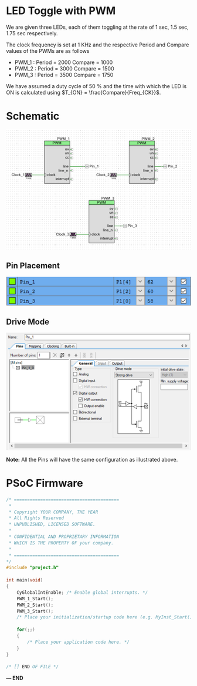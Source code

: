 # LED Toggle with PWM

We are given three LEDs, each of them toggling at the rate of 1 sec, 1.5 sec, 1.75 sec respectively.

The clock frequency is set at 1 KHz and the respective Period and Compare values of the PWMs are as follows

- PWM_1 : Period = 2000   Compare = 1000
- PWM_2 : Period = 3000   Compare = 1500
- PWM_3 : Period = 3500   Compare = 1750

We have assumed a duty cycle of 50 % and the time with which the LED is ON is calculated using $T_{ON} = \frac{Compare}{Freq_{CK}}$. 

# Schematic

![lab1.png](LED%20Toggle%20with%20PWM%20fffd051c359e81848856dd055d923bfd/lab1.png)

## Pin Placement

![lab2.png](LED%20Toggle%20with%20PWM%20fffd051c359e81848856dd055d923bfd/lab2.png)

## Drive Mode

![lab3.png](LED%20Toggle%20with%20PWM%20fffd051c359e81848856dd055d923bfd/lab3.png)

**Note:** All the Pins will have the same configuration as illustrated above.

# PSoC Firmware

```c
/* ========================================
 *
 * Copyright YOUR COMPANY, THE YEAR
 * All Rights Reserved
 * UNPUBLISHED, LICENSED SOFTWARE.
 *
 * CONFIDENTIAL AND PROPRIETARY INFORMATION
 * WHICH IS THE PROPERTY OF your company.
 *
 * ========================================
*/
#include "project.h"

int main(void)
{
    CyGlobalIntEnable; /* Enable global interrupts. */
    PWM_1_Start();
    PWM_2_Start();
    PWM_3_Start();
    /* Place your initialization/startup code here (e.g. MyInst_Start()) */

    for(;;)
    {
        /* Place your application code here. */
    }
}

/* [] END OF FILE */
```

**— END**